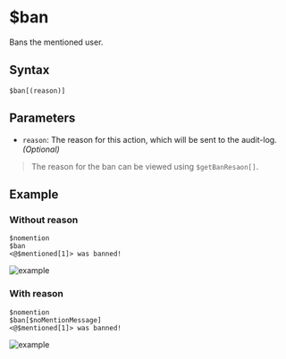 # $ban
Bans the mentioned user.

## Syntax
```
$ban[(reason)]
```

## Parameters
- `reason`: The reason for this action, which will be sent to the audit-log. _(Optional)_
> The reason for the ban can be viewed using `$getBanResaon[]`.

## Example
### Without reason
```
$nomention
$ban
<@$mentioned[1]> was banned!
```
![example](https://user-images.githubusercontent.com/113303649/210043445-54315ca5-570c-4870-9512-13c2bcf40260.png)


### With reason
```
$nomention
$ban[$noMentionMessage]
<@$mentioned[1]> was banned!
```
![example](https://user-images.githubusercontent.com/113303649/210043547-4fc394e7-ecd4-4ef6-90b0-55dd7883c02f.png)
